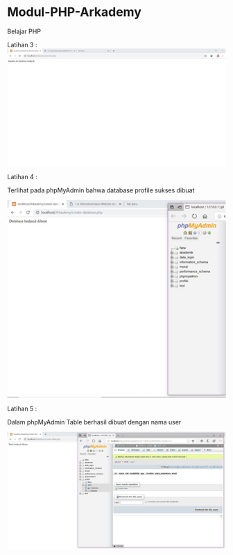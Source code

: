 # Modul-PHP-Arkademy
Belajar PHP

Latihan 3 :
![alt text](https://github.com/Dhimas46/Modul-PHP-Arkademy/blob/master/Latihan3.JPG)

Latihan 4 :

Terlihat pada phpMyAdmin bahwa database profile sukses dibuat

![alt text](https://github.com/Dhimas46/Modul-PHP-Arkademy/blob/master/Latihan4.JPG)

Latihan 5 :

Dalam phpMyAdmin Table berhasil dibuat dengan nama user

![alt text](https://github.com/Dhimas46/Modul-PHP-Arkademy/blob/master/Latihan5.JPG)
